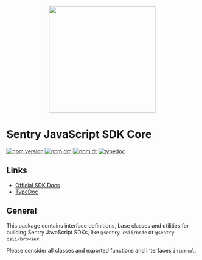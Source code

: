 <p align="center">
  <a href="https://sentry.io" target="_blank" align="center">
    <img src="https://sentry-brand.storage.googleapis.com/sentry-logo-black.png" width="280">
  </a>
  <br />
</p>

# Sentry JavaScript SDK Core

[![npm version](https://img.shields.io/npm/v/@sentry-csii/core.svg)](https://www.npmjs.com/package/@sentry-csii/core)
[![npm dm](https://img.shields.io/npm/dm/@sentry-csii/core.svg)](https://www.npmjs.com/package/@sentry-csii/core)
[![npm dt](https://img.shields.io/npm/dt/@sentry-csii/core.svg)](https://www.npmjs.com/package/@sentry-csii/core)
[![typedoc](https://img.shields.io/badge/docs-typedoc-blue.svg)](http://getsentry.github.io/sentry-javascript/)

## Links

- [Official SDK Docs](https://docs.sentry.io/quickstart/)
- [TypeDoc](http://getsentry.github.io/sentry-javascript/)

## General

This package contains interface definitions, base classes and utilities for building Sentry JavaScript SDKs, like
`@sentry-csii/node` or `@sentry-csii/browser`.

Please consider all classes and exported functions and interfaces `internal`.

